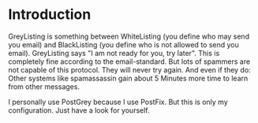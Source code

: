 # Introduction #

GreyListing is something between WhiteListing (you define who may send you email) and BlackListing (you define who is not allowed to send you email). GreyListing says "I am not ready for you, try later". This is completely fine according to the email-standard. But lots of spammers are not capable of this protocol. They will never try again. And even if they do: Other systems like spamassassin gain about 5 Minutes more time to learn from other messages.

I personally use PostGrey because I use PostFix. But this is only my configuration. Just have a look for yourself.
